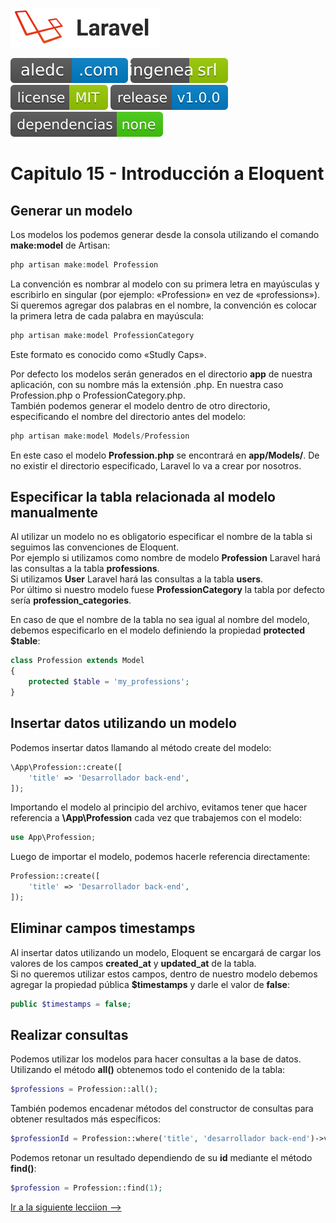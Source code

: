 ![Laravel](https://raw.githubusercontent.com/aledc7/Laravel/master/pirullo.png "Aledc.com")

[![aledc.com](https://github.com/aledc7/Scrum-Certification/blob/master/recursos/aledc.com.svg)](https://aledc.com)
[![ingenea.com.ar](https://github.com/aledc7/Scrum-Certification/blob/master/recursos/ingenea.svg)](http://ingenea.com.ar)
[![License](https://github.com/aledc7/Scrum-Certification/blob/master/recursos/mit-license.svg)](https://aledc.com)
[![GitHub release](https://github.com/aledc7/Scrum-Certification/blob/master/recursos/release.svg)](https://aledc.com)
[![Dependencies](https://github.com/aledc7/Scrum-Certification/blob/master/recursos/dependencias-none.svg)](https://aledc.com)

# Capitulo 15 - Introducción a Eloquent


## Generar un modelo
Los modelos los podemos generar desde la consola utilizando el comando __make:model__ de Artisan:

```php
php artisan make:model Profession
````

La convención es nombrar al modelo con su primera letra en mayúsculas y escribirlo en singular (por ejemplo: «Profession» en vez de «professions»). Si queremos agregar dos palabras en el nombre, la convención es colocar la primera letra de cada palabra en mayúscula:

```php
php artisan make:model ProfessionCategory
````

Este formato es conocido como «Studly Caps».


Por defecto los modelos serán generados en el directorio __app__ de nuestra aplicación, con su nombre más la extensión .php. En nuestra caso Profession.php o ProfessionCategory.php.   
También podemos generar el modelo dentro de otro directorio, especificando el nombre del directorio antes del modelo:
```php
php artisan make:model Models/Profession
````

En este caso el modelo __Profession.php__ se encontrará en __app/Models/__. De no existir el directorio especificado, Laravel lo va a crear por nosotros.

## Especificar la tabla relacionada al modelo manualmente
Al utilizar un modelo no es obligatorio especificar el nombre de la tabla si seguimos las convenciones de Eloquent.  
Por ejemplo si utilizamos como nombre de modelo __Profession__ Laravel hará las consultas a la tabla __professions__.  
Si utilizamos __User__ Laravel hará las consultas a la tabla __users__.  
Por último si nuestro modelo fuese __ProfessionCategory__ la tabla por defecto sería __profession_categories__.

En caso de que el nombre de la tabla no sea igual al nombre del modelo, debemos especificarlo en el modelo definiendo la propiedad __protected $table__:

```php
class Profession extends Model
{
    protected $table = 'my_professions';
}
````

## Insertar datos utilizando un modelo
Podemos insertar datos llamando al método create del modelo:

```php
\App\Profession::create([
    'title' => 'Desarrollador back-end',
]);
````

Importando el modelo al principio del archivo, evitamos tener que hacer referencia a __\App\Profession__ cada vez que trabajemos con el modelo:

```php
use App\Profession;
````
Luego de importar el modelo, podemos hacerle referencia directamente:

```php
Profession::create([
    'title' => 'Desarrollador back-end',
]);
````

## Eliminar campos timestamps
Al insertar datos utilizando un modelo, Eloquent se encargará de cargar los valores de los campos __created_at__ y __updated_at__ de la tabla.  
Si no queremos utilizar estos campos, dentro de nuestro modelo debemos agregar la propiedad pública __$timestamps__ y darle el valor de __false__:

```php
public $timestamps = false;
````

## Realizar consultas
Podemos utilizar los modelos para hacer consultas a la base de datos. Utilizando el método __all()__ obtenemos todo el contenido de la tabla:

```php
$professions = Profession::all();
````

También podemos encadenar métodos del constructor de consultas para obtener resultados más específicos:
```php
$professionId = Profession::where('title', 'desarrollador back-end')->value('id');
````

Podemos retonar un resultado dependiendo de su __id__ mediante el método __find()__:

```php
$profession = Profession::find(1);
````



[Ir a la siguiente lecciion -->](https://github.com/aledc7/Laravel/blob/master/lesson_16_thinker.md)
